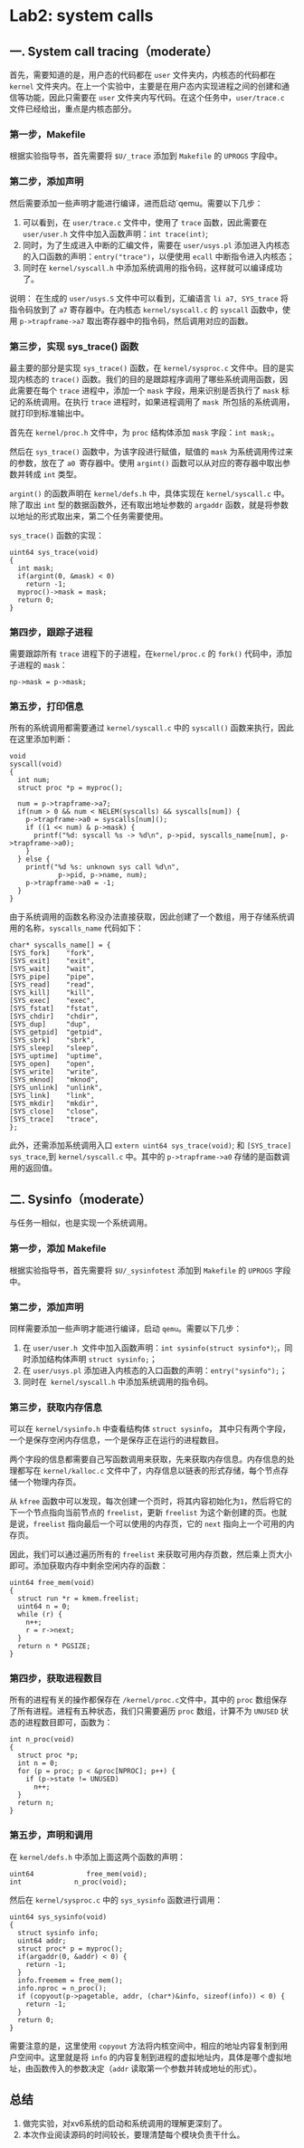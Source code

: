 # Lab2: system calls


## 一. System call tracing（moderate）
首先，需要知道的是，用户态的代码都在 `user` 文件夹内，内核态的代码都在 `kernel` 文件夹内。在上一个实验中，主要是在用户态内实现进程之间的创建和通信等功能，因此只需要在 `user` 文件夹内写代码。在这个任务中，`user/trace.c` 文件已经给出，重点是内核态部分。
### 第一步，Makefile
根据实验指导书，首先需要将 `$U/_trace` 添加到 `Makefile` 的 `UPROGS` 字段中。
### 第二步，添加声明
然后需要添加一些声明才能进行编译，进而启动`qemu。需要以下几步： 
1. 可以看到，在 `user/trace.c` 文件中，使用了 `trace` 函数，因此需要在 `user/user.h` 文件中加入函数声明：`int trace(int)`;
2. 同时，为了生成进入中断的汇编文件，需要在 `user/usys.pl` 添加进入内核态的入口函数的声明：`entry("trace")`，以便使用 `ecall` 中断指令进入内核态；  
3. 同时在 `kernel/syscall.h` 中添加系统调用的指令码，这样就可以编译成功了。 

说明：
   在生成的 `user/usys.S` 文件中可以看到，汇编语言 `li a7, SYS_trace` 将指令码放到了 `a7` 寄存器中。在内核态 `kernel/syscall.c` 的 `syscall` 函数中，使用 `p->trapframe->a7` 取出寄存器中的指令码，然后调用对应的函数。
### 第三步，实现 sys_trace() 函数
最主要的部分是实现 `sys_trace()` 函数，在 `kernel/sysproc.c` 文件中。目的是实现内核态的 `trace()` 函数。我们的目的是跟踪程序调用了哪些系统调用函数，因此需要在每个 `trace` 进程中，添加一个 `mask` 字段，用来识别是否执行了 `mask` 标记的系统调用。在执行 `trace` 进程时，如果进程调用了 `mask `所包括的系统调用，就打印到标准输出中。

首先在 `kernel/proc.h` 文件中，为 `proc` 结构体添加 `mask` 字段：`int mask;`。

然后在 `sys_trace()` 函数中，为该字段进行赋值，赋值的 `mask` 为系统调用传过来的参数，放在了 `a0 `寄存器中。使用 `argint()` 函数可以从对应的寄存器中取出参数并转成 `int` 类型。

`argint()` 的函数声明在 `kernel/defs.h` 中，具体实现在 `kernel/syscall.c` 中。除了取出 `int` 型的数据函数外，还有取出地址参数的 `argaddr` 函数，就是将参数以地址的形式取出来，第二个任务需要使用。

`sys_trace()` 函数的实现：
```
uint64 sys_trace(void)
{
  int mask;
  if(argint(0, &mask) < 0) 
    return -1;
  myproc()->mask = mask;
  return 0;
}
```
### 第四步，跟踪子进程
需要跟踪所有 `trace` 进程下的子进程，在`kernel/proc.c` 的 `fork()` 代码中，添加子进程的 `mask`：
```
np->mask = p->mask;
```
### 第五步，打印信息
所有的系统调用都需要通过 `kernel/syscall.c` 中的 `syscall()` 函数来执行，因此在这里添加判断：
```
void
syscall(void)
{
  int num;
  struct proc *p = myproc();

  num = p->trapframe->a7;
  if(num > 0 && num < NELEM(syscalls) && syscalls[num]) {
    p->trapframe->a0 = syscalls[num]();
    if ((1 << num) & p->mask) {
      printf("%d: syscall %s -> %d\n", p->pid, syscalls_name[num], p->trapframe->a0);
    }
  } else {
    printf("%d %s: unknown sys call %d\n",
            p->pid, p->name, num);
    p->trapframe->a0 = -1;
  }
}
```

由于系统调用的函数名称没办法直接获取，因此创建了一个数组，用于存储系统调用的名称，`syscalls_name` 代码如下：

```
char* syscalls_name[] = {
[SYS_fork]    "fork",
[SYS_exit]    "exit",
[SYS_wait]    "wait",
[SYS_pipe]    "pipe",
[SYS_read]    "read",
[SYS_kill]    "kill",
[SYS_exec]    "exec",
[SYS_fstat]   "fstat",
[SYS_chdir]   "chdir",
[SYS_dup]     "dup",
[SYS_getpid]  "getpid",
[SYS_sbrk]    "sbrk",
[SYS_sleep]   "sleep",
[SYS_uptime]  "uptime",
[SYS_open]    "open",
[SYS_write]   "write",
[SYS_mknod]   "mknod",
[SYS_unlink]  "unlink",
[SYS_link]    "link",
[SYS_mkdir]   "mkdir",
[SYS_close]   "close",
[SYS_trace]   "trace",
};
```
此外，还需添加系统调用入口 `extern uint64 sys_trace(void)`; 和 `[SYS_trace]   sys_trace`,到 `kernel/syscall.c` 中。其中的 `p->trapframe->a0` 存储的是函数调用的返回值。

## 二. Sysinfo（moderate）
与任务一相似，也是实现一个系统调用。
### 第一步，添加 Makefile
根据实验指导书，首先需要将 `$U/_sysinfotest` 添加到 `Makefile` 的 `UPROGS` 字段中。
### 第二步，添加声明
同样需要添加一些声明才能进行编译，启动 `qemu`。需要以下几步： 
1. 在 `user/user.h `文件中加入函数声明：`int sysinfo(struct sysinfo*)`;，同时添加结构体声明 `struct sysinfo;`；
2. 在 `user/usys.pl` 添加进入内核态的入口函数的声明：`entry("sysinfo");`；
3. 同时在` kernel/syscall.h` 中添加系统调用的指令码。

### 第三步，获取内存信息
可以在 `kernel/sysinfo.h` 中查看结构体 `struct sysinfo`， 其中只有两个字段，一个是保存空闲内存信息，一个是保存正在运行的进程数目。

两个字段的信息都需要自己写函数调用来获取，先来获取内存信息。内存信息的处理都写在 `kernel/kalloc.c` 文件中了，内存信息以链表的形式存储，每个节点存储一个物理内存页。

从 `kfree` 函数中可以发现，每次创建一个页时，将其内容初始化为`1`，然后将它的下一个节点指向当前节点的 `freelist`，更新 `freelist` 为这个新创建的页。也就是说，`freelist` 指向最后一个可以使用的内存页，它的 `next` 指向上一个可用的内存页。

因此，我们可以通过遍历所有的 `freelist` 来获取可用内存页数，然后乘上页大小即可。添加获取内存中剩余空闲内存的函数：
```
uint64 free_mem(void) 
{
  struct run *r = kmem.freelist;
  uint64 n = 0;
  while (r) {
    n++;
    r = r->next;
  }
  return n * PGSIZE;
}
```
### 第四步，获取进程数目
所有的进程有关的操作都保存在 `/kernel/proc.c`文件中，其中的 `proc` 数组保存了所有进程。进程有五种状态，我们只需要遍历 `proc` 数组，计算不为 `UNUSED` 状态的进程数目即可，函数为：
```
int n_proc(void)
{
  struct proc *p;
  int n = 0;
  for (p = proc; p < &proc[NPROC]; p++) {
    if (p->state != UNUSED)
      n++;
  }
  return n;
}
```
### 第五步，声明和调用
在 `kernel/defs.h` 中添加上面这两个函数的声明：
```
uint64             free_mem(void);
int             n_proc(void);
```
然后在 `kernel/sysproc.c` 中的 `sys_sysinfo` 函数进行调用：
```
uint64 sys_sysinfo(void)
{
  struct sysinfo info;
  uint64 addr;
  struct proc* p = myproc();
  if(argaddr(0, &addr) < 0) {
    return -1;
  }
  info.freemem = free_mem();
  info.nproc = n_proc();
  if (copyout(p->pagetable, addr, (char*)&info, sizeof(info)) < 0) {
    return -1;
  }
  return 0;
}
```
需要注意的是，这里使用 `copyout` 方法将内核空间中，相应的地址内容复制到用户空间中。这里就是将 `info` 的内容复制到进程的虚拟地址内，具体是哪个虚拟地址，由函数传入的参数决定（`addr` 读取第一个参数并转成地址的形式）。

## 总结
1. 做完实验，对xv6系统的启动和系统调用的理解更深刻了。
2. 本次作业阅读源码的时间较长，要理清楚每个模块负责干什么。
